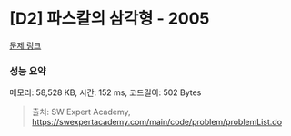 # [D2] 파스칼의 삼각형 - 2005 

[문제 링크](https://swexpertacademy.com/main/code/problem/problemDetail.do?contestProbId=AV5P0-h6Ak4DFAUq) 

### 성능 요약

메모리: 58,528 KB, 시간: 152 ms, 코드길이: 502 Bytes



> 출처: SW Expert Academy, https://swexpertacademy.com/main/code/problem/problemList.do